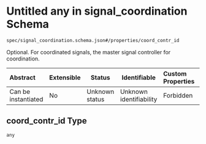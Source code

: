 # Untitled any in signal_coordination Schema

```txt
spec/signal_coordination.schema.json#/properties/coord_contr_id
```

Optional. For coordinated signals, the master signal controller for coordination.


| Abstract            | Extensible | Status         | Identifiable            | Custom Properties | Additional Properties | Access Restrictions | Defined In                                                                                            |
| :------------------ | ---------- | -------------- | ----------------------- | :---------------- | --------------------- | ------------------- | ----------------------------------------------------------------------------------------------------- |
| Can be instantiated | No         | Unknown status | Unknown identifiability | Forbidden         | Allowed               | none                | [signal_coordination.schema.json\*](../../out/signal_coordination.schema.json "open original schema") |

## coord_contr_id Type

`any`
